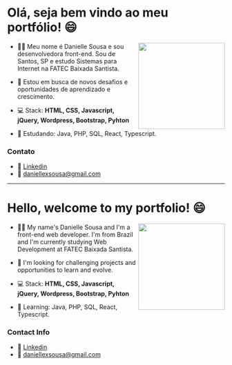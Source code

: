 # Olá, seja bem vindo ao meu portfólio! 😄

<img align="right" height="200" src="https://images.emojiterra.com/google/android-pie/512px/1f469-1f3fb-1f4bb.png"/>

* 👩🏻 Meu nome é Danielle Sousa e sou desenvolvedora front-end. Sou de Santos, SP e estudo Sistemas para Internet na FATEC Baixada Santista.
* 🚀 Estou em busca de novos desafios e oportunidades de aprendizado e crescimento.

* 💻 Stack: **HTML, CSS, Javascript, jQuery, Wordpress, Bootstrap, Pyhton**
* 📖 Estudando: Java, PHP, SQL, React, Typescript.

### Contato
* 🔗 [Linkedin](https://www.linkedin.com/in/danielle-sousa/) 
* 📧 daniellexsousa@gmail.com

* * *

# Hello, welcome to my portfolio! 😄

<img align="right" height="200" src="https://images.emojiterra.com/google/android-pie/512px/1f469-1f3fb-1f4bb.png"/>

* 👩🏻 My name's Danielle Sousa and I'm a front-end web developer. I'm from Brazil and I'm currently studying Web Development at FATEC Baixada Santista.
* 🚀 I'm looking for challenging projects and opportunities to learn and evolve. 

* 💻 Stack: **HTML, CSS, Javascript, jQuery, Wordpress, Bootstrap, Pyhton**
* 📖 Learning: Java, PHP, SQL, React, Typescript.

### Contact Info
* 🔗 [Linkedin](https://www.linkedin.com/in/danielle-sousa/) 
* 📧 daniellexsousa@gmail.com
